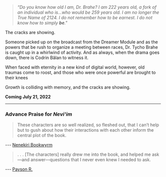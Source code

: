 > *“Do you know how old I am, Dr. Brahe? I am 222 years old, a fork of an individual who is...who would be 259 years old. I am no longer the True Name of 2124. I do not remember how to be earnest. I do not know how to simply **be**."*

The cracks are showing.

Someone picked up on the broadcast from the Dreamer Module and as the powers that be rush to organize a meeting between races, Dr. Tycho Brahe is caught up in a whirlwind of activity. And as always, when the drama goes down, there is Codrin Bălan to witness it.

When faced with eternity in a new kind of digital world, however, old traumas come to roost, and those who were once powerful are brought to their knees

Growth is colliding with memory, and the cracks are showing.

**Coming July 21, 2022**

-----

### Advance Praise for *Nevi'im*

> These characters are so well realized, so fleshed out, that I can’t help but to gush about how their interactions with each other inform the central plot of the book.

--- [Nenekiri Bookwyrm](https://www.goodreads.com/review/show/4700857305)

> . . . [The characters] really drew me into the book, and helped me ask—and answer—questions that I never even knew I needed to ask.

--- [Payson R.](https://www.goodreads.com/review/show/4705644411)
